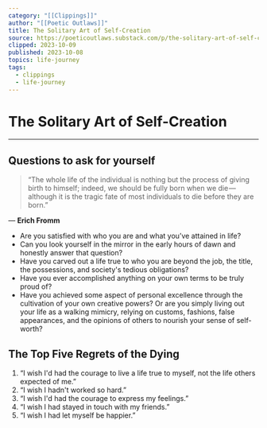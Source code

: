 ```yaml
---
category: "[[Clippings]]"
author: "[[Poetic Outlaws]]"
title: The Solitary Art of Self-Creation
source: https://poeticoutlaws.substack.com/p/the-solitary-art-of-self-creation?utm_source=profile&utm_medium=reader2
clipped: 2023-10-09
published: 2023-10-08
topics: life-journey
tags:
  - clippings
  - life-journey
---
```

# The Solitary Art of Self-Creation
___
## Questions to ask for yourself

> “The whole life of the individual is nothing but the process of giving birth to himself; indeed, we should be fully born when we die — although it is the tragic fate of most individuals to die before they are born.”

 — **Erich Fromm**
 
- Are you satisfied with who you are and what you’ve attained in life? 
- Can you look yourself in the mirror in the early hours of dawn and honestly answer that question?
- Have you carved out a life true to who you are beyond the job, the title, the possessions, and society's tedious obligations? 
- Have you ever accomplished anything on your own terms to be truly proud of?
- Have you achieved some aspect of personal excellence through the cultivation of your own creative powers? Or are you simply living out your life as a walking mimicry, relying on customs, fashions, false appearances, and the opinions of others to nourish your sense of self-worth?

## The Top Five Regrets of the Dying

1) “I wish I'd had the courage to live a life true to myself, not the life others expected of me.”
2) “I wish I hadn't worked so hard.”
3) “I wish I'd had the courage to express my feelings.” 
4) “I wish I had stayed in touch with my friends.” 
5) “I wish I had let myself be happier.”